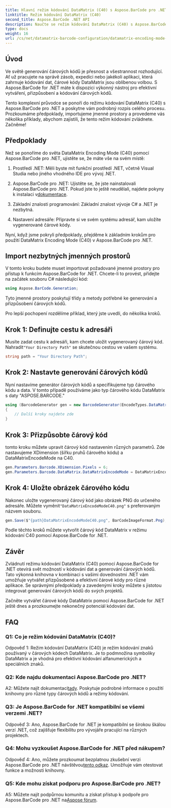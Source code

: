 ```yaml
---
title: Hlavní režim kódování DataMatrix (C40) s Aspose.BarCode pro .NET
linktitle: Režim kódování DataMatrix (C40)
second_title: Aspose.BarCode .NET API
description: Naučte se režim kódování DataMatrix (C40) s Aspose.BarCode pro .NET. Vytvářejte efektivně vlastní čárové kódy. Prozkoumejte průvodce krok za krokem.
type: docs
weight: 16
url: /cs/net/datamatrix-barcode-configuration/datamatrix-encoding-mode-c40/
---
```

## Úvod

Ve světě generování čárových kódů je přesnost a všestrannost rozhodující. Ať už pracujete na správě zásob, expedici nebo jakékoli aplikaci, která zahrnuje kódování dat, čárové kódy DataMatrix jsou oblíbenou volbou. S Aspose.BarCode for .NET máte k dispozici výkonný nástroj pro efektivní vytváření, přizpůsobení a kódování čárových kódů.

Tento komplexní průvodce se ponoří do režimu kódování DataMatrix (C40) s Aspose.BarCode pro .NET a poskytne vám podrobný rozpis celého procesu. Prozkoumáme předpoklady, importujeme jmenné prostory a provedeme vás několika příklady, abychom zajistili, že tento režim kódování zvládnete. Začněme!

## Předpoklady

Než se ponoříme do světa DataMatrix Encoding Mode (C40) pomocí Aspose.BarCode pro .NET, ujistěte se, že máte vše na svém místě:

1. Prostředí .NET: Měli byste mít funkční prostředí .NET, včetně Visual Studia nebo jiného vhodného IDE pro vývoj .NET.

2.  Aspose.BarCode pro .NET: Ujistěte se, že jste nainstalovali Aspose.BarCode pro .NET. Pokud jste to ještě neudělali, najdete pokyny k instalaci v[dokumentace](https://reference.aspose.com/barcode/net/).

3. Základní znalosti programování: Základní znalost vývoje C# a .NET je nezbytná.

4. Nastavení adresáře: Připravte si ve svém systému adresář, kam uložíte vygenerované čárové kódy.

Nyní, když jsme pokryli předpoklady, přejděme k základním krokům pro použití DataMatrix Encoding Mode (C40) v Aspose.BarCode pro .NET.

## Import nezbytných jmenných prostorů

V tomto kroku budete muset importovat požadované jmenné prostory pro přístup k funkcím Aspose.BarCode for .NET. Chcete-li to provést, přidejte na začátek souboru C# následující kód:

```csharp
using Aspose.BarCode.Generation;
```

Tyto jmenné prostory poskytují třídy a metody potřebné ke generování a přizpůsobení čárových kódů.

Pro lepší pochopení rozdělíme příklad, který jste uvedli, do několika kroků.

## Krok 1: Definujte cestu k adresáři

 Musíte zadat cestu k adresáři, kam chcete uložit vygenerovaný čárový kód. Nahradit`"Your Directory Path"` se skutečnou cestou ve vašem systému.

```csharp
string path = "Your Directory Path";
```

## Krok 2: Nastavte generování čárových kódů

Nyní nastavíme generátor čárových kódů a specifikujeme typ čárového kódu a data. V tomto případě používáme jako typ čárového kódu DataMatrix s daty "ASPOSE.BARCODE."

```csharp
using (BarcodeGenerator gen = new BarcodeGenerator(EncodeTypes.DataMatrix, "ASPOSE.BARCODE"))
{
    // Další kroky najdete zde
}
```

## Krok 3: Přizpůsobte čárový kód

tomto kroku můžete upravit čárový kód nastavením různých parametrů. Zde nastavujeme XDimension (šířku pruhů čárového kódu) a DataMatrixEncodeMode na C40.

```csharp
gen.Parameters.Barcode.XDimension.Pixels = 6;
gen.Parameters.Barcode.DataMatrix.DataMatrixEncodeMode = DataMatrixEncodeMode.C40;
```

## Krok 4: Uložte obrázek čárového kódu

 Nakonec uložte vygenerovaný čárový kód jako obrázek PNG do určeného adresáře. Můžete vyměnit`"DataMatrixEncodeModeC40.png"` s preferovaným názvem souboru.

```csharp
gen.Save($"{path}DataMatrixEncodeModeC40.png", BarCodeImageFormat.Png);
```

Podle těchto kroků můžete vytvořit čárový kód DataMatrix v režimu kódování C40 pomocí Aspose.BarCode for .NET.

## Závěr

Zvládnutí režimu kódování DataMatrix (C40) pomocí Aspose.BarCode for .NET otevírá svět možností v kódování dat a generování čárových kódů. Tato výkonná knihovna v kombinaci s vašimi dovednostmi .NET vám umožňuje vytvářet přizpůsobené a efektivní čárové kódy pro různé aplikace. Se správnými předpoklady a zavedenými kroky můžete s jistotou integrovat generování čárových kódů do svých projektů.

Začněte vytvářet čárové kódy DataMatrix pomocí Aspose.BarCode for .NET ještě dnes a prozkoumejte nekonečný potenciál kódování dat.

## FAQ

### Q1: Co je režim kódování DataMatrix (C40)?

Odpověď 1: Režim kódování DataMatrix (C40) je režim kódování znaků používaný v čárových kódech DataMatrix. Je to podmnožina symboliky DataMatrix a je vhodná pro efektivní kódování alfanumerických a speciálních znaků.

### Q2: Kde najdu dokumentaci Aspose.BarCode pro .NET?

 A2: Můžete najít dokumentaci[tady](https://reference.aspose.com/barcode/net/). Poskytuje podrobné informace o použití knihovny pro různé typy čárových kódů a režimy kódování.

### Q3: Je Aspose.BarCode for .NET kompatibilní se všemi verzemi .NET?

Odpověď 3: Ano, Aspose.BarCode for .NET je kompatibilní se širokou škálou verzí .NET, což zajišťuje flexibilitu pro vývojáře pracující na různých projektech.

### Q4: Mohu vyzkoušet Aspose.BarCode for .NET před nákupem?

 Odpověď 4: Ano, můžete prozkoumat bezplatnou zkušební verzi Aspose.BarCode pro .NET návštěvou[tento odkaz](https://releases.aspose.com/). Umožňuje vám otestovat funkce a možnosti knihovny.

### Q5: Kde mohu získat podporu pro Aspose.BarCode pro .NET?

A5: Můžete najít podpůrnou komunitu a získat přístup k podpoře pro Aspose.BarCode pro .NET na[Aspose fórum](https://forum.aspose.com/c/barcode/13).